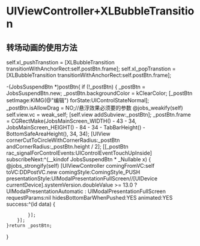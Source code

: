 # UIViewController+XLBubbleTransition
## 转场动画的使用方法

self.xl_pushTranstion = [XLBubbleTransition transitionWithAnchorRect:self.postBtn.frame];
self.xl_popTranstion = [XLBubbleTransition transitionWithAnchorRect:self.postBtn.frame];

-(JobsSuspendBtn *)postBtn{
    if (!_postBtn) {
        _postBtn = JobsSuspendBtn.new;
        _postBtn.backgroundColor = kClearColor;
        [_postBtn setImage:KIMG(@"编辑")
                  forState:UIControlStateNormal];
        _postBtn.isAllowDrag = NO;//悬浮效果必须要的参数
        @jobs_weakify(self)
        self.view.vc = weak_self;
        [self.view addSubview:_postBtn];
        _postBtn.frame = CGRectMake(JobsMainScreen_WIDTH() - 43 - 34,
                                    JobsMainScreen_HEIGHT() - 84 - 34 - TabBarHeight() - BottomSafeAreaHeight(),
                                    34,
                                    34);
        [UIView cornerCutToCircleWithCornerRadius:_postBtn
                          andCornerRadius:_postBtn.height / 2];
        [[_postBtn rac_signalForControlEvents:UIControlEventTouchUpInside] subscribeNext:^(__kindof JobsSuspendBtn * _Nullable x) {
            @jobs_strongify(self)
            [UIViewController comingFromVC:self
                                      toVC:DDPostVC.new
                               comingStyle:ComingStyle_PUSH
                         presentationStyle:UIModalPresentationFullScreen//[UIDevice currentDevice].systemVersion.doubleValue >= 13.0 ? UIModalPresentationAutomatic : UIModalPresentationFullScreen
                             requestParams:nil
                  hidesBottomBarWhenPushed:YES
                                  animated:YES
                                   success:^(id data) {

            }];
        }];
    }return _postBtn;
}
